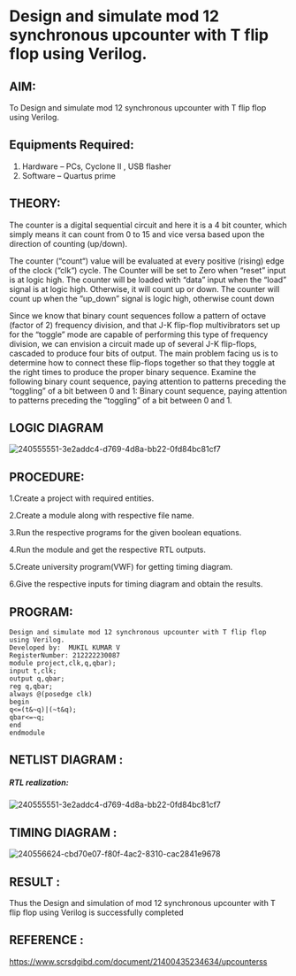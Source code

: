 # Design and simulate mod 12 synchronous upcounter with T flip flop using Verilog.

## AIM:
To Design and simulate mod 12 synchronous upcounter with T flip flop using Verilog.

## Equipments Required:
1. Hardware – PCs, Cyclone II , USB flasher
2. Software – Quartus prime

## THEORY:
The counter is a digital sequential circuit and here it is a 4 bit counter, which simply means it can count from 0 to 15 and vice versa based upon the direction of counting (up/down). 

The counter (“count“) value will be evaluated at every positive (rising) edge of the clock (“clk“) cycle.
The Counter will be set to Zero when “reset” input is at logic high.
The counter will be loaded with “data” input when the “load” signal is at logic high. Otherwise, it will count up or down.
The counter will count up when the “up_down” signal is logic high, otherwise count down

Since we know that binary count sequences follow a pattern of octave (factor of 2) frequency division, and that J-K flip-flop multivibrators set up for the “toggle” mode are capable of performing this type of frequency division, we can envision a circuit made up of several J-K flip-flops, cascaded to produce four bits of output.
The main problem facing us is to determine how to connect these flip-flops together so that they toggle at the right times to produce the proper binary sequence.
Examine the following binary count sequence, paying attention to patterns preceding the “toggling” of a bit between 0 and 1:
Binary count sequence, paying attention to patterns preceding the “toggling” of a bit between 0 and 1.


## LOGIC DIAGRAM
![240555551-3e2addc4-d769-4d8a-bb22-0fd84bc81cf7](https://github.com/Mukilkumar-SEC/Simulation-project--Digital-Electronics/assets/119559663/331eabc8-140d-4e91-9bfa-b55bbaa27d5e)

## PROCEDURE:
1.Create a project with required entities.

2.Create a module along with respective file name.

3.Run the respective programs for the given boolean equations.

4.Run the module and get the respective RTL outputs.

5.Create university program(VWF) for getting timing diagram.

6.Give the respective inputs for timing diagram and obtain the results.

## PROGRAM:
```
Design and simulate mod 12 synchronous upcounter with T flip flop using Verilog.
Developed by:  MUKIL KUMAR V
RegisterNumber: 212222230087
module project,clk,q,qbar);
input t,clk;
output q,qbar;
reg q,qbar;
always @(posedge clk)
begin 
q<=(t&~q)|(~t&q);
qbar<=~q;
end
endmodule
```





## NETLIST DIAGRAM :
##### RTL realization:
![240555551-3e2addc4-d769-4d8a-bb22-0fd84bc81cf7](https://github.com/Mukilkumar-SEC/Simulation-project--Digital-Electronics/assets/119559663/172bfaba-8e9f-4445-a56a-2a5a6cd5fb9d)






## TIMING DIAGRAM :
![240556624-cbd70e07-f80f-4ac2-8310-cac2841e9678](https://github.com/Mukilkumar-SEC/Simulation-project--Digital-Electronics/assets/119559663/81a29f95-24f6-4e16-9995-2e9b52173748)






## RESULT :
Thus the Design and simulation of mod 12 synchronous upcounter with T flip flop using Verilog is successfully completed


## REFERENCE :
https://www.scrsdgibd.com/document/21400435234634/upcounterss
